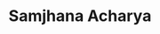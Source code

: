 ---
layout: profile
title: Samjhana Acharya
job_title: Digital Repository Assistant
author_name: Samjhana
image: https://www.lib.iastate.edu/files/styles/image_block/public/images/2023-10/Ghimire%20Acharya_Samjhana.png?itok=tR2IUFny
alt: portrait of Samjhana Acharya
bio: Samjhana works with Iowa State's faculty, staff, and students to deposit their publications into the ISU Digital Repository.
projects: 
permalink: /people/samjhana-acharya.html
---